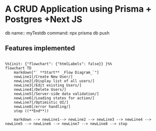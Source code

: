# A CRUD Application using Prisma + Postgres +Next JS

db name:: myTestdb
command: npx prisma db push

## Features implemented

```mermaid

%%{init: {"flowchart": {"htmlLabels": false}} }%%
flowchart TD
    markdown["` **Start** _Flow Diagram_`"]
    newLine1[/Create New User/]
    newLine2[/Display list of all users/]
    newLine3[/Edit existing Users/]
    newLine4[/Delete Users/]
    newLine5[/Server-side data validation/]
    newLine6[/Loading states for action/]
    newLine7[/Optimistic UI/]
    newLine8[/error handling/]
    stop ((**End**))
    
    markdown --> newLine1--> newLine2 --> newLine3 --> newLine4 --> newLine5 --> newLine6 --> newLine7 --> newLine8 --> stop


```